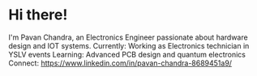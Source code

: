 # Hi there! 
I'm Pavan Chandra, an Electronics Engineer passionate about hardware design and IOT systems.
Currently: Working as Electronics technician in YSLV events 
Learning: Advanced PCB design and quantum electronics
Connect: https://www.linkedin.com/in/pavan-chandra-8689451a9/
